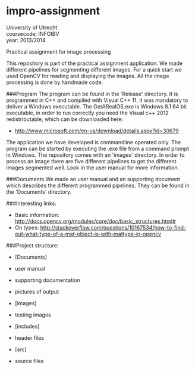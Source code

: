 impro-assignment
================

University of Utrecht <br>
coursecode: INFOIBV <br>
year: 2013/2014 <br>

Practical assignment for image processing

This repository is part of the practical assignment application. We made different pipelines for segmenting different images. For a quick start we used OpenCV for reading and displaying the images. All the image processing is done by handmade code.

###Program
The program can be found in the 'Release' directory. It is programmed in C++ and compiled with
Visual C++ 11. It was mandatory to deliver a Windows executable. The GetARealOS.exe is Windows 8.1 64 bit executable, in order to run correctly you need the Visual c++ 2012 redistributable, which can be downloaded here:
- http://www.microsoft.com/en-us/download/details.aspx?id=30679

The application we have developed is commandline operated only. 
The program can be started by executing the .exe file from a command prompt in Windows. The
repository comes with an 'images' directory. In order to process an image there are five different
pipelines to get the different images segmented well. Look in the user manual for more information.

###Documents
We made an user manual and an supporting document which describes the different programmed pipelines.
They can be found in the 'Documents' directory.

###Interesting links:

- Basic information: http://docs.opencv.org/modules/core/doc/basic_structures.html#
- On types: http://stackoverflow.com/questions/10167534/how-to-find-out-what-type-of-a-mat-object-is-with-mattype-in-opencv

###Project structure:
- [Documents] 
 - user manual
 - supporting documentation
 - pictures of output

- [images]
 - testing images

- [includes] 
 - header files

- [src] 
 - source files






